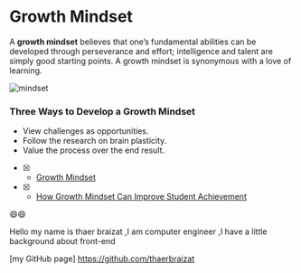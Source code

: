 # Growth Mindset
A **growth mindset** believes that one’s fundamental abilities can be developed through perseverance and effort; intelligence and talent are simply good starting points. A growth mindset is synonymous with a love of learning.



![mindset](https://specials-images.forbesimg.com/imageserve/637192394/960x0.jpg?fit=scale)

### Three Ways to Develop a Growth Mindset

  * View challenges as opportunities.
  * Follow the research on brain plasticity.
  * Value the process over the end result.
  
  - [x] - [Growth Mindset](https://www.mindsetworks.com/science/)
  - [x] - [How Growth Mindset Can Improve Student Achievement](https://www.givingcompass.org/article/research-shows-how-growth-mindset-can-improve-student-achievement/?gclid=Cj0KCQjwo-aCBhC-ARIsAAkNQiu9-9_rqBHtN4aBPBYVHAILWRX8AUr2_AsShrCacHO8XLOcG5LGE1UaAknGEALw_wcB)
  
  😄😄
  
 Hello my name is thaer braizat ,I am computer engineer ,I have a little background about front-end
 
 [my GitHub page] https://github.com/thaerbraizat
